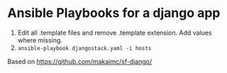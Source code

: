 Ansible Playbooks for a django app
==================================

1. Edit all .template files and remove .template extension. Add values where missing.
2. `ansible-playbook djangostack.yaml -i hosts`

Based on https://github.com/makaimc/sf-django/
